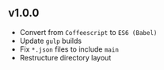 ## v1.0.0
- Convert from `Coffeescript` to `ES6 (Babel)`
- Update `gulp` builds
- Fix `*.json` files to include `main`
- Restructure directory layout
